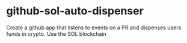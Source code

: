 # github-sol-auto-dispenser
Create a github app that listens to events on a PR and dispenses users funds in crypto. Use the SOL blockchain
